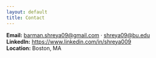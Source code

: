 ```yaml
---
layout: default
title: Contact
---
```


**Email:** barman.shreya09@gmail.com · shreya09@bu.edu  
**LinkedIn:** https://www.linkedin.com/in/shreya009  
**Location:** Boston, MA
